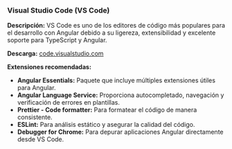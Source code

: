 ### **Visual Studio Code (VS Code)**

**Descripción:** VS Code es uno de los editores de código más populares para el desarrollo con Angular debido a su ligereza, extensibilidad y excelente soporte para TypeScript y Angular.

**Descarga:** [code.visualstudio.com](https://code.visualstudio.com/)

**Extensiones recomendadas:**

- **Angular Essentials:** Paquete que incluye múltiples extensiones útiles para Angular.
- **Angular Language Service:** Proporciona autocompletado, navegación y verificación de errores en plantillas.
- **Prettier - Code formatter:** Para formatear el código de manera consistente.
- **ESLint:** Para análisis estático y asegurar la calidad del código.
- **Debugger for Chrome:** Para depurar aplicaciones Angular directamente desde VS Code.